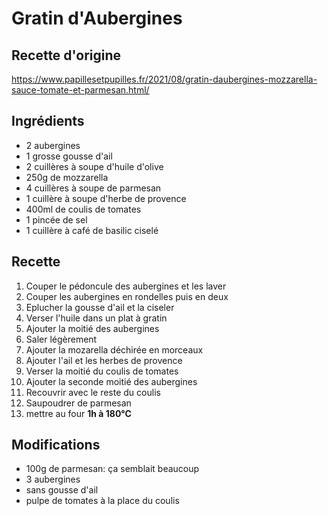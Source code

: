 # Gratin d'Aubergines
## Recette d'origine
https://www.papillesetpupilles.fr/2021/08/gratin-daubergines-mozzarella-sauce-tomate-et-parmesan.html/

## Ingrédients
- 2 aubergines
- 1 grosse gousse d'ail
- 2 cuillères à soupe d'huile d'olive
- 250g de mozzarella
- 4 cuillères à soupe de parmesan
- 1 cuillère à soupe d'herbe de provence
- 400ml de coulis de tomates
- 1 pincée de sel
- 1 cuillère à café de basilic ciselé

## Recette
1. Couper le pédoncule des aubergines et les laver
1. Couper les aubergines en rondelles puis en deux
1. Eplucher la gousse d'ail et la ciseler
1. Verser l'huile dans un plat à gratin
1. Ajouter la moitié des aubergines
1. Saler légèrement
1. Ajouter la mozarella déchirée en morceaux
1. Ajouter l'ail et les herbes de provence
1. Verser la moitié du coulis de tomates
1. Ajouter la seconde moitié des aubergines
1. Recouvrir avec le reste du coulis
1. Saupoudrer de parmesan
1. mettre au four **1h à 180°C**

## Modifications
- 100g de parmesan: ça semblait beaucoup
- 3 aubergines
- sans gousse d'ail
- pulpe de tomates à la place du coulis

